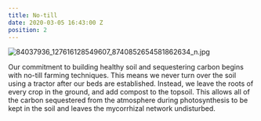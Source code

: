 ```yaml
---
title: No-till
date: 2020-03-05 16:43:00 Z
position: 2
---
```


![84037936_127616128549607_8740852654581862634_n.jpg](/uploads/84037936_127616128549607_8740852654581862634_n.jpg)

Our commitment to building healthy soil and sequestering carbon begins with no-till farming techniques. This means we never turn over the soil using a tractor after our beds are established. Instead, we leave the roots of every crop in the ground, and add compost to the topsoil. This allows all of the carbon sequestered from the atmosphere during photosynthesis to be kept in the soil and leaves the mycorrhizal network undisturbed.